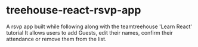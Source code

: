 # treehouse-react-rsvp-app
A rsvp app built while following along with the teamtreehouse 'Learn React' tutorial
It allows users to add Guests, edit their names, confirm their attendance or remove them from the list.
